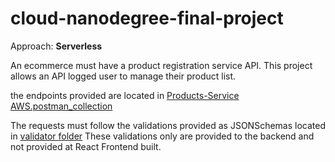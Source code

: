# cloud-nanodegree-final-project
Approach: __Serverless__

An ecommerce must have a product registration service API.
This project allows an API logged user to manage their product list.

the endpoints provided are located in [Products-Service AWS.postman_collection](https://github.com/fthiagomedeiros/cloud-nanodegree-final-project/blob/dev/docs/screenshots/Products-Service%20AWS.postman_collection.json)

The requests must follow the validations provided as JSONSchemas located in [validator folder](https://github.com/fthiagomedeiros/cloud-nanodegree-final-project/tree/dev/docs/screenshots/products-service/validator)
These validations only are provided to the backend and not provided at React Frontend built.

